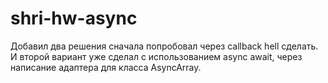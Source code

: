 # shri-hw-async

Добавил два решения сначала попробовал через callback hell сделать.  
И второй вариант уже сделал с использованием async await, через написание адаптера для класса AsyncArray.
